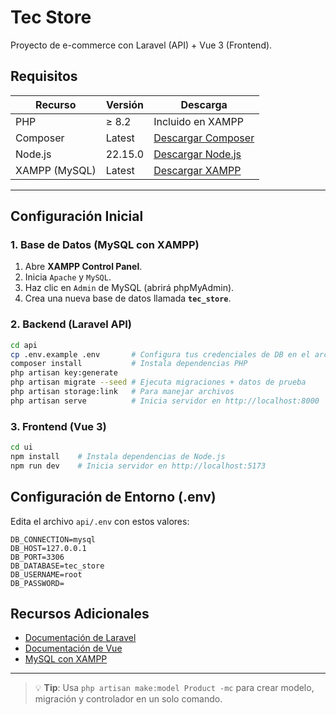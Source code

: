 # Tec Store

Proyecto de e-commerce con Laravel (API) + Vue 3 (Frontend).

## Requisitos
| Recurso           | Versión   | Descarga                                                                 |
|-------------------|-----------|--------------------------------------------------------------------------|
| PHP               | ≥ 8.2     | Incluido en XAMPP                                                       |
| Composer          | Latest    | [Descargar Composer](https://getcomposer.org/download/)                 |
| Node.js           | 22.15.0   | [Descargar Node.js](https://nodejs.org/es)                              |
| XAMPP (MySQL)     | Latest    | [Descargar XAMPP](https://www.apachefriends.org/es/index.html)          |

---

## Configuración Inicial

### 1. Base de Datos (MySQL con XAMPP)
1. Abre **XAMPP Control Panel**.
2. Inicia `Apache` y `MySQL`.
3. Haz clic en `Admin` de MySQL (abrirá phpMyAdmin).
4. Crea una nueva base de datos llamada **`tec_store`**.

### 2. Backend (Laravel API)
```bash
cd api
cp .env.example .env       # Configura tus credenciales de DB en el archivo .env
composer install           # Instala dependencias PHP
php artisan key:generate
php artisan migrate --seed # Ejecuta migraciones + datos de prueba
php artisan storage:link   # Para manejar archivos
php artisan serve          # Inicia servidor en http://localhost:8000
```

### 3. Frontend (Vue 3)
```bash
cd ui
npm install    # Instala dependencias de Node.js
npm run dev    # Inicia servidor en http://localhost:5173
```

## Configuración de Entorno (.env)
Edita el archivo `api/.env` con estos valores:
   ```env
   DB_CONNECTION=mysql
   DB_HOST=127.0.0.1
   DB_PORT=3306
   DB_DATABASE=tec_store
   DB_USERNAME=root
   DB_PASSWORD=
   ```

## Recursos Adicionales
- [Documentación de Laravel](https://laravel.com/docs)
- [Documentación de Vue](https://vuejs.org/guide)
- [MySQL con XAMPP](https://www.apachefriends.org/es/faq_linux.html#mysql)

---

> 💡 **Tip**: Usa `php artisan make:model Product -mc` para crear modelo, migración y controlador en un solo comando.
```